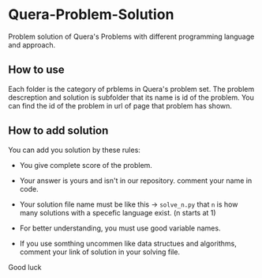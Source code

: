 # Quera-Problem-Solution

Problem solution of Quera's Problems with different programming language and approach.

## How to use

Each folder is the category of prblems in Quera's problem set. The problem descreption and solution is subfolder that its name is id of the problem. You can find the id of the problem in url of page that problem has shown.

## How to add solution

You can add you solution by these rules:

- You give complete score of the problem.

- Your answer is yours and isn't in our repository. comment your name in code.

- Your solution file name must be like this -> `solve_n.py` that `n` is how many solutions with a specefic language exist. (n starts at 1)

- For better understanding, you must use good variable names.

- If you use somthing uncommen like data structues and algorithms, comment your link of solution in your solving file.

Good luck
